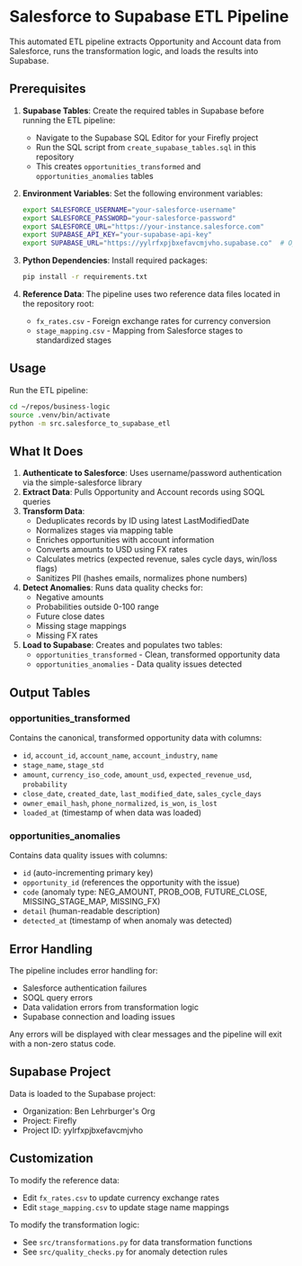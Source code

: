 # Salesforce to Supabase ETL Pipeline

This automated ETL pipeline extracts Opportunity and Account data from Salesforce, runs the transformation logic, and loads the results into Supabase.

## Prerequisites

1. **Supabase Tables**: Create the required tables in Supabase before running the ETL pipeline:
   - Navigate to the Supabase SQL Editor for your Firefly project
   - Run the SQL script from `create_supabase_tables.sql` in this repository
   - This creates `opportunities_transformed` and `opportunities_anomalies` tables

2. **Environment Variables**: Set the following environment variables:
   ```bash
   export SALESFORCE_USERNAME="your-salesforce-username"
   export SALESFORCE_PASSWORD="your-salesforce-password"
   export SALESFORCE_URL="https://your-instance.salesforce.com"
   export SUPABASE_API_KEY="your-supabase-api-key"
   export SUPABASE_URL="https://yylrfxpjbxefavcmjvho.supabase.co"  # Optional, defaults to Firefly project
   ```

3. **Python Dependencies**: Install required packages:
   ```bash
   pip install -r requirements.txt
   ```

4. **Reference Data**: The pipeline uses two reference data files located in the repository root:
   - `fx_rates.csv` - Foreign exchange rates for currency conversion
   - `stage_mapping.csv` - Mapping from Salesforce stages to standardized stages

## Usage

Run the ETL pipeline:

```bash
cd ~/repos/business-logic
source .venv/bin/activate
python -m src.salesforce_to_supabase_etl
```

## What It Does

1. **Authenticate to Salesforce**: Uses username/password authentication via the simple-salesforce library
2. **Extract Data**: Pulls Opportunity and Account records using SOQL queries
3. **Transform Data**: 
   - Deduplicates records by ID using latest LastModifiedDate
   - Normalizes stages via mapping table
   - Enriches opportunities with account information
   - Converts amounts to USD using FX rates
   - Calculates metrics (expected revenue, sales cycle days, win/loss flags)
   - Sanitizes PII (hashes emails, normalizes phone numbers)
4. **Detect Anomalies**: Runs data quality checks for:
   - Negative amounts
   - Probabilities outside 0-100 range
   - Future close dates
   - Missing stage mappings
   - Missing FX rates
5. **Load to Supabase**: Creates and populates two tables:
   - `opportunities_transformed` - Clean, transformed opportunity data
   - `opportunities_anomalies` - Data quality issues detected

## Output Tables

### opportunities_transformed
Contains the canonical, transformed opportunity data with columns:
- `id`, `account_id`, `account_name`, `account_industry`, `name`
- `stage_name`, `stage_std`
- `amount`, `currency_iso_code`, `amount_usd`, `expected_revenue_usd`, `probability`
- `close_date`, `created_date`, `last_modified_date`, `sales_cycle_days`
- `owner_email_hash`, `phone_normalized`, `is_won`, `is_lost`
- `loaded_at` (timestamp of when data was loaded)

### opportunities_anomalies
Contains data quality issues with columns:
- `id` (auto-incrementing primary key)
- `opportunity_id` (references the opportunity with the issue)
- `code` (anomaly type: NEG_AMOUNT, PROB_OOB, FUTURE_CLOSE, MISSING_STAGE_MAP, MISSING_FX)
- `detail` (human-readable description)
- `detected_at` (timestamp of when anomaly was detected)

## Error Handling

The pipeline includes error handling for:
- Salesforce authentication failures
- SOQL query errors
- Data validation errors from transformation logic
- Supabase connection and loading issues

Any errors will be displayed with clear messages and the pipeline will exit with a non-zero status code.

## Supabase Project

Data is loaded to the Supabase project:
- Organization: Ben Lehrburger's Org
- Project: Firefly
- Project ID: yylrfxpjbxefavcmjvho

## Customization

To modify the reference data:
- Edit `fx_rates.csv` to update currency exchange rates
- Edit `stage_mapping.csv` to update stage name mappings

To modify the transformation logic:
- See `src/transformations.py` for data transformation functions
- See `src/quality_checks.py` for anomaly detection rules
